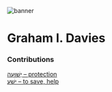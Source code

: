 <html><body><img id="banner" src="/sahd/images/banners/banner.png" alt="banner" /></body></html>

# **Graham I. Davies**


### Contributions
[יְשׁוּעָה – protection](../words/protection.md)<br>[ישׁע – to save, help](../words/to_save,_help.md)<br>
